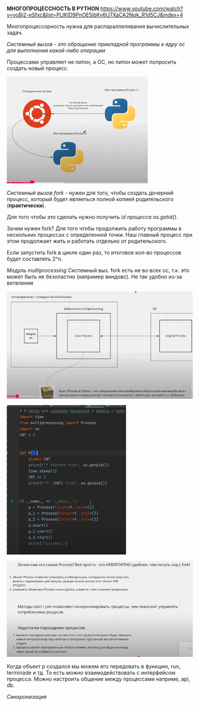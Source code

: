 **МНОГОПРОЦЕССНОСТЬ В PYTHON**
https://www.youtube.com/watch?v=yoBj2-eSfxc&list=PLlKID9PnOE5ibKy6U7XaCA2Nqk_R1d5CJ&index=4

Многопроцессорность нужна для распараллеливания вычислительных задач.

*Системный вызов - это обращение прикладной программы к ядру ос для выполнения какой-либо операции*

Процессами управляет не питон, а ОС, но питон может попросить создать новый процесс.

![alt text](image.png)

*Системный вызов fork* - нужен для того, чтобы создать дочерний процесс, который будет являеться полной копией родительского (**практически**).

Для того чтобы это сделать нужно получить *id процесса os.getid()*.

Зачем нужен fork? Для того чтобы продолжить работу программы в нескольких процессах с определенной точки. Наш главный процесс при этом продолжает жить и работать отдельно от родительского. 

Если запустить fork в цикле один раз, то итоговое кол-во процессов будет составлять 2^n.

*Модуль multiprocessing*
Системный выз. fork есть не во всех ос, т.к. это может быть не безопастно (например виндовс). Не так удобно из-за ветвления

![alt text](image-1.png)

![alt text](image-2.png)

![alt text](image-3.png)

Когда объект p создался мы можем его передовать в функцию, run, terminade и тд. То есть можно взаимодействовать с интерфейсом процесса.
Можно настроить общение между процессами наприме, api, db.

*Синхронизация*
